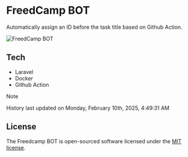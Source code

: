# FreedCamp BOT

Automatically assign an ID before the task title based on Github Action.

![FreedCamp BOT](https://repository-images.githubusercontent.com/737932867/7d34798b-2680-471c-b089-a78a718d3d6a)

## Tech

- Laravel
- Docker
- Github Action

> [!NOTE]  
> History last updated on Monday, February 10th, 2025, 4:49:31 AM

## License

The Freedcamp BOT is open-sourced software licensed under the [MIT license](https://opensource.org/licenses/MIT).
